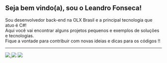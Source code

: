 ## Seja bem vindo(a), sou o Leandro Fonseca!

<p> Sou desenvolvedor back-end na OLX Brasil e a principal tecnologia que atuo é C#!
<br/> 
  Aqui você vai encontrar alguns projetos pequenos e exemplos de soluções e tecnologias. 
<br/> 
Fique a vontade para contribuir com novas ideias e dicas para os códigos !!

</p>

<hr>

<p align="left">
  <a href="https://github.com/leandrofonseca-ti" alt="GitHub">
 <img src="https://img.shields.io/static/v1?label=Overview&message=Leandro Fonseca&color=000&logo=GitHub"/>
</a>
  
  <a href="mailto:leandrofonseca.ti@gmail.com" alt="Gmail">
  <img src="https://img.shields.io/badge/-Gmail-FF0000?style=flat-square&labelColor=FF0000&logo=gmail&logoColor=white&link=LINK-DO-SEU-GMAIL" /></a>
 
  <a href="https://www.linkedin.com/in/leandrofonseca/" alt="LinkedIn">
  <img src="https://img.shields.io/badge/-Linkedin-0e76a8?style=flat-square&logo=Linkedin&logoColor=white&link=leandrofonseca" /></a> 
</p>




<!--

<a href="https://github.com/Gurupreet">
  <img align="center" src="https://github-readme-stats.vercel.app/api/top-langs/?username=leandrofonseca-ti&theme=dracula&hide_langs_below=1" />
</a>

<a href="https://github.com/Gurupreet">
 <img align="center" src="https://github-readme-stats.vercel.app/api?username=vanessaswerts&show_icons=true&theme=dracula&line_height=27" alt="**SEU NOME** github stats"/>
</a> 


## Informações sobre minha conta GitHub

![GitHub Stats](https://github-readme-stats.vercel.app/api?username=leandrofonseca-ti&show_icons=true)



### Experiência de trabalho

Na visão geral abaixo você encontrará minha experiência de trabalho mais recente:

[<img align="left" height="94px" width="94px" alt="Warpnet" src="https://www.spacex.com/static/images/share.jpg"/>](https://www.spacex.com/)

**Software Engineer** \
[**SpaceX**](https://www.spacex.com/) • Full-time \
Linguagens & Tecnologias: `Python`, `Django`, `C++`, `JavaScript`, `GoLang`, `SaltStack`,\
Projetos em destaque: [Rocket](https://www.spacex.com/), [Marte](<https://pt.wikipedia.org/wiki/Marte_(planeta)>)
<br/>

[<img align="left" height="94px" width="94px" alt="Rocketseat" src="https://yt3.ggpht.com/ytc/AKedOLQkXnYChXAHOeBQLzwhk1_BHYgUXs6ITQOakoeNoQ=s900-c-k-c0x00ffffff-no-rj"/>](https://rocketseat.com.br/)

**Frot-end Developer (Jr)** \
[**Rocketseat**](https://rocketseat.com.br/) • Contract \
Linguagens & Tecnologias: `JavaScript`, `Node`, `React`\
Projetos em destaque: [Ignite](), [Bootcamp]()
<br/>

[<img align="left" height="94px" width="94px" alt="Nubank" src="https://nubank.com.br/images/nu-icon.png?v=2"/>](https://nubank.com.br/)

**Software Engineer** \
[**Nubank**](https://nubank.com.br/) • Contract \
Linguagens & Tecnologias: `React Native`, `Node`, `Swift`, `Kotlin`, `OpenShift` \
Projetos em destaque: [App](https://nubank.com.br/)
<br/>
<br/>

Por favor, encontre-me no [LinkedIn](https://www.linkedin.com/in/put-here-your-username/) para uma descrição mais detalhada da minha experiência de trabalho, educação e certificação.

-->

